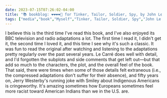 ---date: 2023-07-15T07:26:02-04:00title: "📚 bookblog: ❤️❤️❤️❤️🖤 for Tinker, Tailor, Soldier, Spy, by John Le Carré"tags: ["media","book","Myself","Tinker, Tailor, Soldier, Spy","John Le Carré","racism","BBC","BBC Radio 4"]---I believe this is the third time I've read this book, and I've also enjoyed its BBC television and radio adaptations a lot. The first time I read it, I didn't get it, the second time I loved it, and this time I see why it's such a classic. It was fun to read the original after watching and listening to the adaptations pretty regularly over the past several years. Le Carré does well with detail, and I'd forgotten the subplots and side comments that get left out—but that add so much to the characters, the plot, and the overall feel of the book. That said, there were times when some of those details felt extraneous (i.e., the compressed adaptations don't suffer for their absence), and fifty years on, Jerry Westerby's running joke with Smiley about Indigenous Americans is cringeworthy. It's amazing sometimes how Europeans sometimes feel more racist toward American Indians than we in the U.S. are. 
